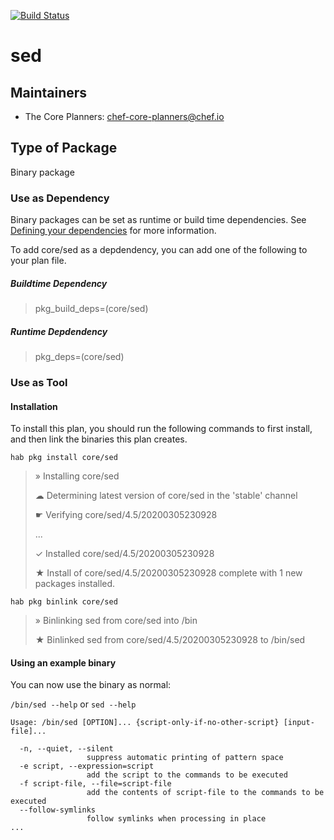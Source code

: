 [![Build Status](https://dev.azure.com/chefcorp-partnerengineering/Chef%20Base%20Plans/_apis/build/status/chef-base-plans.sed?branchName=master)](https://dev.azure.com/chefcorp-partnerengineering/Chef%20Base%20Plans/_build/latest?definitionId=77&branchName=master)

# sed

## Maintainers

* The Core Planners: <chef-core-planners@chef.io>

## Type of Package

Binary package

### Use as Dependency

Binary packages can be set as runtime or build time dependencies. See [Defining your dependencies](https://www.habitat.sh/docs/developing-packages/developing-packages/#sts=Define%20Your%20Dependencies) for more information.

To add core/sed as a depdendency, you can add one of the following to your plan file.

##### Buildtime Dependency

> pkg_build_deps=(core/sed)

##### Runtime Depdendency

> pkg_deps=(core/sed)

### Use as Tool

#### Installation

To install this plan, you should run the following commands to first install, and then link the binaries this plan creates.

`hab pkg install core/sed`

> » Installing core/sed
>
> ☁ Determining latest version of core/sed in the 'stable' channel
>
> ☛ Verifying core/sed/4.5/20200305230928
>
> ...
>
> ✓ Installed core/sed/4.5/20200305230928
>
> ★ Install of core/sed/4.5/20200305230928 complete with 1 new packages installed.

`hab pkg binlink core/sed`

> » Binlinking sed from core/sed into /bin
>
> ★ Binlinked sed from core/sed/4.5/20200305230928 to /bin/sed

#### Using an example binary
You can now use the binary as normal:

`/bin/sed --help` or `sed --help`

```
Usage: /bin/sed [OPTION]... {script-only-if-no-other-script} [input-file]...

  -n, --quiet, --silent
                 suppress automatic printing of pattern space
  -e script, --expression=script
                 add the script to the commands to be executed
  -f script-file, --file=script-file
                 add the contents of script-file to the commands to be executed
  --follow-symlinks
                 follow symlinks when processing in place
...
```
